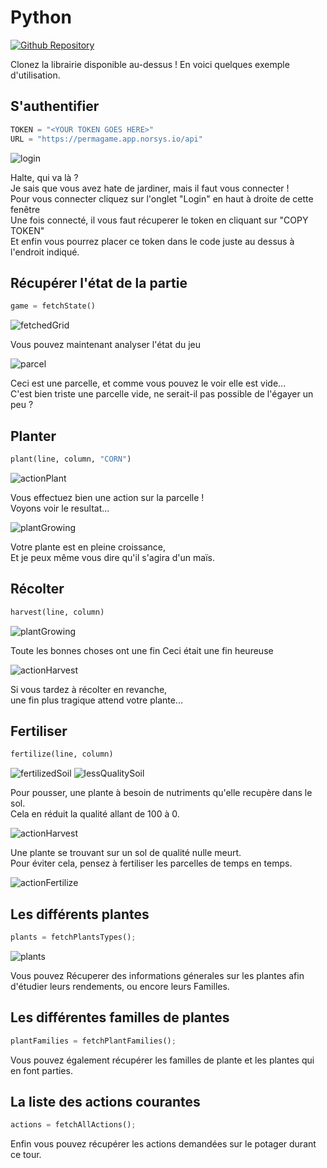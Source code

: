 # Python

[![Github Repository](https://img.shields.io/badge/Repository-Github-f5f5f5.svg)](https://github.com/Permagame-2021/python-bot/)

Clonez la librairie disponible au-dessus ! En voici quelques exemple d'utilisation.

## S'authentifier

```python
TOKEN = "<YOUR TOKEN GOES HERE>"
URL = "https://permagame.app.norsys.io/api"
```

<img src="https://raw.githubusercontent.com/Permagame-2021/python-bot/master/screenshots/login.png" title="login" className="otherImages">

Halte, qui va là ?<br/>
Je sais que vous avez hate de jardiner, mais il faut vous connecter !<br/>
Pour vous connecter cliquez sur l'onglet "Login" en haut à droite de cette fenêtre<br/>
Une fois connecté, il vous faut récuperer le token en cliquant sur "COPY TOKEN"<br/>
Et enfin vous pourrez placer ce token dans le code juste au dessus à l'endroit indiqué.

## Récupérer l'état de la partie

```python
game = fetchState()
```

<img src="https://raw.githubusercontent.com/Permagame-2021/python-bot/master/screenshots/fetchedGarden.png" title="fetchedGrid" className="fetchedGarden">

Vous pouvez maintenant analyser l'état du jeu

<img src="https://raw.githubusercontent.com/Permagame-2021/python-bot/master/screenshots/fertilizedSoil.png" title="parcel" className="otherImages" />

Ceci est une parcelle, et comme vous pouvez le voir elle est vide... <br/>
C'est bien triste une parcelle vide, ne serait-il pas possible de l'égayer un peu ?

## Planter

```python
plant(line, column, "CORN")
```

<img src="https://raw.githubusercontent.com/Permagame-2021/python-bot/master/screenshots/actionPlant.png" title="actionPlant" className="otherImages">

Vous effectuez bien une action sur la parcelle !<br/>
Voyons voir le resultat...

<img src="https://raw.githubusercontent.com/Permagame-2021/python-bot/master/screenshots/plantGrowing.png" title="plantGrowing" className="otherImages">

Votre plante est en pleine croissance,<br/>
Et je peux même vous dire qu'il s'agira d'un maïs.

## Récolter

```python
harvest(line, column)
```

<img src="https://raw.githubusercontent.com/Permagame-2021/python-bot/master/screenshots/actionHarvest.png" title="plantGrowing" className="otherImages">

Toute les bonnes choses ont une fin
Ceci était une fin heureuse

<img src="https://raw.githubusercontent.com/Permagame-2021/python-bot/master/screenshots/plantDead.png" title="actionHarvest" className="otherImages">

Si vous tardez à récolter en revanche,<br/>
une fin plus tragique attend votre plante...

## Fertiliser

```python
fertilize(line, column)
```

<img src="https://raw.githubusercontent.com/Permagame-2021/python-bot/master/screenshots/fertilizedSoil.png" title="fertilizedSoil" className="otherImages">
<img src="https://raw.githubusercontent.com/Permagame-2021/python-bot/master/screenshots/lessQualitySoil.png" title="lessQualitySoil" className="otherImages">

Pour pousser, une plante à besoin de nutriments qu'elle recupère dans le sol.<br/>
Cela en réduit la qualité allant de 100 à 0.

<img src="https://raw.githubusercontent.com/Permagame-2021/python-bot/master/screenshots/plantDeadNoQuality.png" title="actionHarvest" className="otherImages">

Une plante se trouvant sur un sol de qualité nulle meurt.<br/>
Pour éviter cela, pensez à fertiliser les parcelles de temps en temps.

<img src="https://raw.githubusercontent.com/Permagame-2021/python-bot/master/screenshots/actionFertilize.png" title="actionFertilize" className="otherImages">

## Les différents plantes

```python
plants = fetchPlantsTypes();
```

<img src="https://raw.githubusercontent.com/Permagame-2021/java-bot/master/screenshots/plants.png" title="plants" className="otherImages">

Vous pouvez Récuperer des informations génerales sur les plantes afin d'étudier leurs rendements, ou encore leurs Familles.

## Les différentes familles de plantes

```python
plantFamilies = fetchPlantFamilies();
```

Vous pouvez également récupérer les familles de plante et les plantes qui en font parties.

## La liste des actions courantes

```python
actions = fetchAllActions();
```

Enfin vous pouvez récupérer les actions demandées sur le potager durant ce tour.
